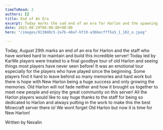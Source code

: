 ```yaml
---
timeToRead: 2
authors: []
title: End of An Era
excerpt: Today marks the sad end of an era for Harlon and the spawning of a new one!
date: 2021-08-29T06:00:00+00:00
hero: "/images/8130d8c5-2a7b-40a7-bf19-a36becfff5a5_1_102_o.jpeg"

---
```

Today, August 29th marks an end of an era for Harlon and the staff who have worked hard to maintain and build this incredible server!  Today led by KarWe players were treated to a final goodbye tour of old Harlon and seeing things most players have never seen before!  It was an emotional tour especially for the players who have played since the beginning. Some players find it hard to leave behind so many memories and hard work but there is hope with New Harlon being a huge success and only growing the memories.  Old Harlon will not fade neither and how it brought us together to meet new people and enjoy the great community on this server!  All the Harlon players would like to say huge thanks to the staff for being so dedicated to Harlon and always putting in the work to make this the best Minecraft server there is!  We wont forget Old Harlon but now it is time for New Harlon!

Written by Nexalin